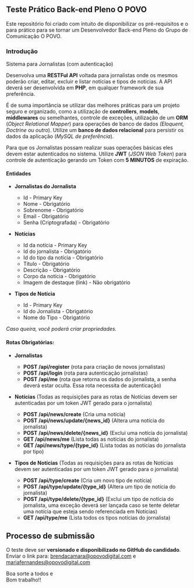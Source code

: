 ## Teste Prático Back-end Pleno O POVO

  
Este repositório foi criado com intuito de disponibilizar os pré-requisitos e o para prático para se tornar um Desenvolvedor Back-end Pleno do Grupo de Comunicação O POVO.

### Introdução

Sistema para Jornalistas (com autenticação)

Desenvolva uma **RESTFul API** voltada para jornalistas onde os mesmos poderão criar, editar, excluir e listar notícias e tipos de notícias. A API deverá ser desenvolvida em **PHP**, em qualquer framework de sua preferência. 

É de suma importância se utilizar das melhores práticas para um projeto seguro e organizado, como a utilização de **controllers**, **models**, **middlewares** ou semelhantes, controle de exceções, utilização de um **ORM** (*Object Relational Mapper*) para operações de banco de dados *(Eloquent, Doctrine ou outro*). Utilize um **banco de dados relacional** para persistir os dados da aplicação (*MySQL de preferência*).

Para que os Jornalistas possam realizar suas operações básicas eles devem estar autenticados no sistema. Utilize **JWT** (*JSON Web Token*) para controle de autenticação gerando um Token com **5 MINUTOS** de expiração.

#### Entidades

-	**Jornalistas do Jornalista**
	-	Id - Primary Key
	-	Nome - Obrigatório
	-	Sobrenome - Obrigatório
	-	Email - Obrigatório
	-	Senha (Criptografada) - Obrigatório

- **Notícias**
	- Id da notícia - Primary Key
	- Id do jornalista - Obrigatório
	- Id do tipo da notícia - Obrigatório
	- Título - Obrigatório
	- Descrição - Obrigatório
	- Corpo da notícia - Obrigatório
	- Imagem de destaque (link) - Não obrigatório

- **Tipos de Notícia**
	- Id - Primary Key
	- Id do Jornalista - Obrigatório
	- Nome do Tipo - Obrigatório

*Caso queira, você poderá criar propriedades.*

#### Rotas Obrigatórias:

- **Jornalistas**
	- **POST /api/register** (rota para criação de novos jornalistas)
	- **POST /api/login** (rota para autenticação jornalistas)
	- **POST /api/me** (rota que retorna os dados do jornalista, a senha deverá estar oculta. Essa rota necessita de autenticação)

- **Notícias** (Todas as requisições para as rotas de Notícias devem ser autenticadas por um token JWT gerado para o jornalista)
	- **POST /api/news/create** (Cria uma notícia)
	- **POST /api/news/update/{news_id}** (Altera uma notícia do jornalista)
	- **POST /api/news/delete/{news_id}** (Exclui uma notícia do jornalista)
	- **GET /api/news/me** (Lista todas as notícias do jornalista)
	- **GET /api/news/type/{type_id}** (Lista todas as notícias do jornalista por tipo)

- **Tipos de Notícias** (Todas as requisições para as rotas de Notícias devem ser autenticadas por um token JWT gerado para o jornalista)
	- **POST /api/type/create** (Cria um novo tipo de notícia)
	- **POST /api/type/update/{type_id}** (Altera um tipo de notícia do jornalista)
	- **POST /api/type/delete/{type_id}** (Exclui um tipo de notícia do jornalista, uma exceção deverá ser lançada caso se tente deletar uma notícia que esteja sendo referenciada em Notícias)
	- **GET /api/type/me** (Lista todos os tipos notícias do jornalista)

## Processo de submissão

O teste deve ser **versionado e disponibilizado no GitHub do candidado**.  
Enviar o link para:  [brendacamara@opovodigital.com](mailto:brendacamara@opovodigital.com)  e  [mariafernandes@opovodigital.com](mailto:mariafernandes@opovodigital.com)  

Boa sorte a todos e  
Bom trabalho!!
